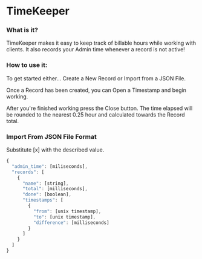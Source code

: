 # TimeKeeper

### What is it?
TimeKeeper makes it easy to keep track of billable hours while working with clients. It also records your Admin time whenever a record is not active!

### How to use it:
To get started either... Create a New Record or Import from a JSON File.

Once a Record has been created, you can Open a Timestamp and begin working.

After you're finished working press the Close button. The time elapsed will be rounded to the nearest 0.25 hour and calculated towards the Record total.

### Import From JSON File Format
Substitute [x] with the described value.  
```javascript
{
  "admin_time": [miliseconds],
  "records": [
    {
      "name": [string],
      "total": [milliseconds],
      "done": [boolean],
      "timestamps": [
        {
          "from": [unix timestamp],
          "to": [unix timestamp],
          "difference": [milliseconds]
        }
      ]
    }
  ]
}
```
